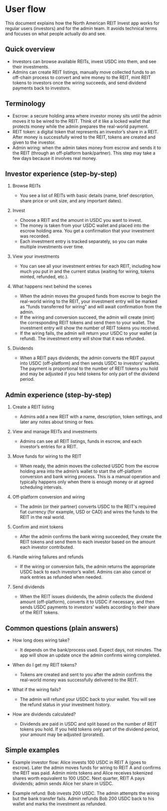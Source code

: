 # User flow

This document explains how the North American REIT Invest app works for regular users (investors) and for the admin team. It avoids technical terms and focuses on what people actually do and see.

## Quick overview

- Investors can browse available REITs, invest USDC into them, and see their investments.
- Admins can create REIT listings, manually move collected funds to an off-chain process to convert and wire money to the REIT, mint REIT tokens to investors once the wiring succeeds, and send dividend payments back to investors.

## Terminology

- Escrow: a secure holding area where investor money sits until the admin moves it to be wired to the REIT. Think of it like a locked wallet that protects money while the admin prepares the real-world payment.
- REIT token: a digital token that represents an investor’s share in a REIT. After money is successfully wired to the REIT, tokens are created and given to the investor.
- Admin wiring: when the admin takes money from escrow and sends it to the REIT (through an off-platform bank/partner). This step may take a few days because it involves real money.

## Investor experience (step-by-step)

1. Browse REITs
   - You see a list of REITs with basic details (name, brief description, share price or unit size, and any important dates).

2. Invest
   - Choose a REIT and the amount in USDC you want to invest.
   - The money is taken from your USDC wallet and placed into the escrow holding area. You get a confirmation that your investment was recorded.
   - Each investment entry is tracked separately, so you can make multiple investments over time.

3. View your investments
   - You can see all your investment entries for each REIT, including how much you put in and the current status (waiting for wiring, tokens minted, refunded, etc.).

4. What happens next behind the scenes
   - When the admin moves the grouped funds from escrow to begin the real-world wiring to the REIT, your investment entry will be marked as "funds transferred for wiring" and will await confirmation from the admin.
   - If the wiring and conversion succeed, the admin will create (mint) the corresponding REIT tokens and send them to your wallet. The investment entry will show the number of REIT tokens you received.
   - If the wiring fails, the admin will return your USDC to your wallet (a refund). The investment entry will show that it was refunded.

5. Dividends
   - When a REIT pays dividends, the admin converts the REIT payout into USDC (off-platform) and then sends USDC to investors’ wallets. The payment is proportional to the number of REIT tokens you hold and may be adjusted if you held tokens for only part of the dividend period.

## Admin experience (step-by-step)

1. Create a REIT listing
   - Admins add a new REIT with a name, description, token settings, and later any notes about timing or fees.

2. View and manage REITs and investments
   - Admins can see all REIT listings, funds in escrow, and each investor’s entries for a REIT.

3. Move funds for wiring to the REIT
   - When ready, the admin moves the collected USDC from the escrow holding area into the admin’s wallet to start the off-platform conversion and bank wiring process. This is a manual operation and typically happens only when there is enough money or at agreed scheduling intervals.

4. Off-platform conversion and wiring
   - The admin (or their partner) converts USDC to the REIT's required fiat currency (for example, USD or CAD) and wires the funds to the REIT in the real world.

5. Confirm and mint tokens
   - After the admin confirms the bank wiring succeeded, they create the REIT tokens and send them to each investor based on the amount each investor contributed.

6. Handle wiring failures and refunds
   - If the wiring or conversion fails, the admin returns the appropriate USDC back to each investor’s wallet. Admins can also cancel or mark entries as refunded when needed.

7. Send dividends
   - When the REIT issues dividends, the admin collects the dividend amount (off-platform), converts it to USDC if necessary, and then sends USDC payments to investors’ wallets according to their share of the REIT tokens.

## Common questions (plain answers)

- How long does wiring take?
  - It depends on the bank/process used. Expect days, not minutes. The app will show an update once the admin confirms wiring completed.

- When do I get my REIT tokens?
  - Tokens are created and sent to you after the admin confirms the real-world money was successfully delivered to the REIT.

- What if the wiring fails?
  - The admin will refund your USDC back to your wallet. You will see the refund status in your investment history.

- How are dividends calculated?
  - Dividends are paid in USDC and split based on the number of REIT tokens you hold. If you held tokens only part of the dividend period, your amount may be adjusted (prorated).

## Simple examples

- Example investor flow: Alice invests 100 USDC in REIT A (goes to escrow). Later the admin moves funds for wiring to REIT A and confirms the REIT was paid. Admin mints tokens and Alice receives tokenized shares worth equivalent to 100 USDC. Next quarter, REIT A pays dividends; admin sends Alice her share in USDC.

- Example refund: Bob invests 200 USDC. The admin attempts the wiring but the bank transfer fails. Admin refunds Bob 200 USDC back to his wallet and marks the investment as refunded.

